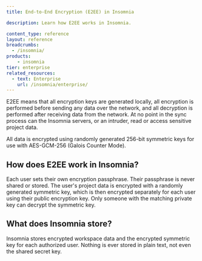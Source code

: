 ```yaml
---
title: End-to-End Encryption (E2EE) in Insomnia

description: Learn how E2EE works in Insomnia.

content_type: reference
layout: reference
breadcrumbs: 
  - /insomnia/
products:
    - insomnia
tier: enterprise
related_resources:
  - text: Enterprise
    url: /insomnia/enterprise/
---
```


E2EE means that all encryption keys are generated locally, all encryption is performed before sending any data over the network, and all decryption is performed after receiving data from the network. At no point in the sync process can the Insomnia servers, or an intruder, read or access sensitive project data.

All data is encrypted using randomly generated 256-bit symmetric keys for use with AES-GCM-256 (Galois Counter Mode).

## How does E2EE work in Insomnia?

Each user sets their own encryption passphrase. Their passphrase is never shared or stored.
The user's project data is encrypted with a randomly generated symmetric key, which is then encrypted separately for each user using their public encryption key. Only someone with the matching private key can decrypt the symmetric key.

## What does Insomnia store?

Insomnia stores encrypted workspace data and the encrypted symmetric key for each authorized user. Nothing is ever stored in plain text, not even the shared secret key.

